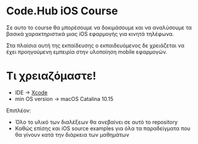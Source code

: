 # Code.Hub iOS Course
Σε αυτο το course θα μπορέσουμε να δοκιμάσουμε και να αναλύσουμε τα βασικά χαρακτηριστικά μιας iOS εφαρμογής για κινητά τηλέφωνα.

Στα πλαίσια αυτή της εκπαίδευσης ο εκπαιδευόμενος δε χρειάζεται να έχει προηγούμενη εμπειρία στην υλοποίηση mobile εφαρμογών.

# Τι χρειαζόμαστε!
  - IDE -> [Xcode][iosDev]
  - min OS version -> macOS Catalina 10.15

Επιπλέον:
-   Όλο το υλικό των διαλέξεων θα ανεβαίνει σε αυτό το repository
-   Καθώς επίσης και iOS source examples για όλα τα παραδείγματα που θα γίνουν κατά την διάρκεια των μαθημάτων

[iosDev]: <https://developer.apple.com/xcode/>
